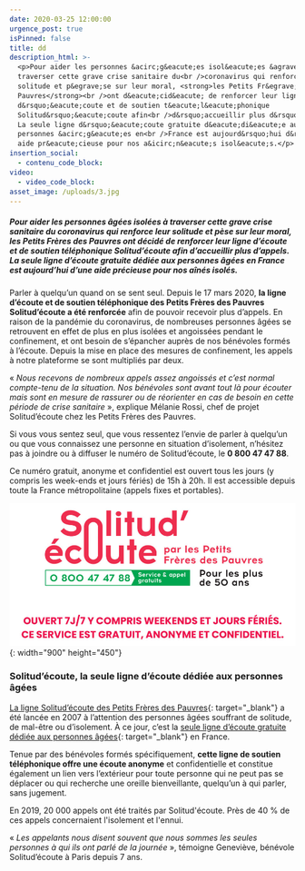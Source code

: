 ```yaml
---
date: 2020-03-25 12:00:00
urgence_post: true
isPinned: false
title: dd
description_html: >-
  <p>Pour aider les personnes &acirc;g&eacute;es isol&eacute;es &agrave;
  traverser cette grave crise sanitaire du<br />coronavirus qui renforce leur
  solitude et p&egrave;se sur leur moral, <strong>les Petits Fr&egrave;res des
  Pauvres</strong><br />ont d&eacute;cid&eacute; de renforcer leur ligne
  d&rsquo;&eacute;coute et de soutien t&eacute;l&eacute;phonique
  Solitud&rsquo;&eacute;coute afin<br />d&rsquo;accueillir plus d&rsquo;appels.
  La seule ligne d&rsquo;&eacute;coute gratuite d&eacute;di&eacute;e aux
  personnes &acirc;g&eacute;es en<br />France est aujourd&rsquo;hui d&rsquo;une
  aide pr&eacute;cieuse pour nos a&icirc;n&eacute;s isol&eacute;s.</p>
insertion_social:
  - contenu_code_block:
video:
  - video_code_block:
asset_image: /uploads/3.jpg
---
```


##### Pour aider les personnes &acirc;g&eacute;es isol&eacute;es &agrave; traverser cette grave crise sanitaire du coronavirus qui renforce leur solitude et p&egrave;se sur leur moral, les Petits Fr&egrave;res des Pauvres ont d&eacute;cid&eacute; de renforcer leur ligne d’&eacute;coute et de soutien t&eacute;l&eacute;phonique Solitud’&eacute;coute afin d’accueillir plus d’appels. La seule ligne d’&eacute;coute gratuite d&eacute;di&eacute;e aux personnes &acirc;g&eacute;es en France est aujourd’hui d’une aide pr&eacute;cieuse pour nos a&icirc;n&eacute;s isol&eacute;s.

Parler &agrave; quelqu’un quand on se sent seul. Depuis le 17 mars 2020,&nbsp;**la ligne d’&eacute;coute et de soutien t&eacute;l&eacute;phonique des Petits Fr&egrave;res des Pauvres Solitud’&eacute;coute a &eacute;t&eacute; renforc&eacute;e**&nbsp;afin de pouvoir recevoir plus d’appels. En raison de la pand&eacute;mie du coronavirus, de nombreuses personnes &acirc;g&eacute;es se retrouvent en effet de plus en plus isol&eacute;es et angoiss&eacute;es pendant le confinement, et ont besoin de s’&eacute;pancher aupr&egrave;s de nos b&eacute;n&eacute;voles form&eacute;s &agrave; l’&eacute;coute. Depuis la mise en place des mesures de confinement, les appels &agrave; notre plateforme se sont multipli&eacute;s par deux.

&laquo;&nbsp;*Nous recevons de nombreux appels assez angoiss&eacute;s et c’est normal compte-tenu de la situation. Nos b&eacute;n&eacute;voles sont avant tout l&agrave; pour &eacute;couter mais sont en mesure de rassurer ou de r&eacute;orienter en cas de besoin en cette p&eacute;riode de crise sanitaire*&nbsp;&raquo;, explique M&eacute;lanie Rossi, chef de projet Solitud’&eacute;coute chez les Petits Fr&egrave;res des Pauvres.

Si vous vous sentez seul, que vous ressentez l’envie de parler &agrave; quelqu’un ou que vous connaissez une personne en situation d’isolement, n’h&eacute;sitez pas &agrave; joindre ou &agrave; diffuser le num&eacute;ro de Solitud’&eacute;coute, le&nbsp;**0 800 47 47 88**.

Ce num&eacute;ro gratuit, anonyme et confidentiel est ouvert tous les jours (y compris les week-ends et jours f&eacute;ri&eacute;s) de 15h &agrave; 20h. Il est accessible depuis toute la France m&eacute;tropolitaine (appels fixes et portables).

![](/uploads/solitudecoute-ok.jpg){: width="900" height="450"}

### Solitud’&eacute;coute, la seule ligne d’&eacute;coute d&eacute;di&eacute;e aux personnes &acirc;g&eacute;es

[La ligne Solitud’&eacute;coute des Petits Fr&egrave;res des Pauvres](https://www.petitsfreresdespauvres.fr/nos-actions/apporter-une-presence/ecoute-anonyme){: target="_blank"}&nbsp;a &eacute;t&eacute; lanc&eacute;e en 2007 &agrave; l’attention des personnes &acirc;g&eacute;es souffrant de solitude, de mal-&ecirc;tre ou d’isolement. &Agrave; ce jour, c’est la&nbsp;[seule ligne d’&eacute;coute gratuite d&eacute;di&eacute;e aux personnes &acirc;g&eacute;es](https://www.petitsfreresdespauvres.fr/informer/nos-actualites/solitud-ecoute-la-seule-ligne-d-ecoute-gratuite-dediee-aux-plus-de-50-ans-en-france){: target="_blank"}&nbsp;en France.

Tenue par des b&eacute;n&eacute;voles form&eacute;s sp&eacute;cifiquement,&nbsp;**cette ligne de soutien t&eacute;l&eacute;phonique offre une &eacute;coute anonyme**&nbsp;et confidentielle et constitue &eacute;galement un lien vers l’ext&eacute;rieur pour toute personne qui ne peut pas se d&eacute;placer ou qui recherche une oreille bienveillante, quelqu’un &agrave; qui parler, sans jugement.

En 2019, 20 000 appels ont &eacute;t&eacute; trait&eacute;s par Solitud'&eacute;coute. Pr&egrave;s de 40 % de ces appels concernaient l'isolement et l'ennui.

&laquo;&nbsp;*Les appelants nous disent souvent que nous sommes les seules personnes &agrave; qui ils ont parl&eacute; de la journ&eacute;e*&nbsp;&raquo;, t&eacute;moigne Genevi&egrave;ve, b&eacute;n&eacute;vole Solitud’&eacute;coute &agrave; Paris depuis 7 ans.
